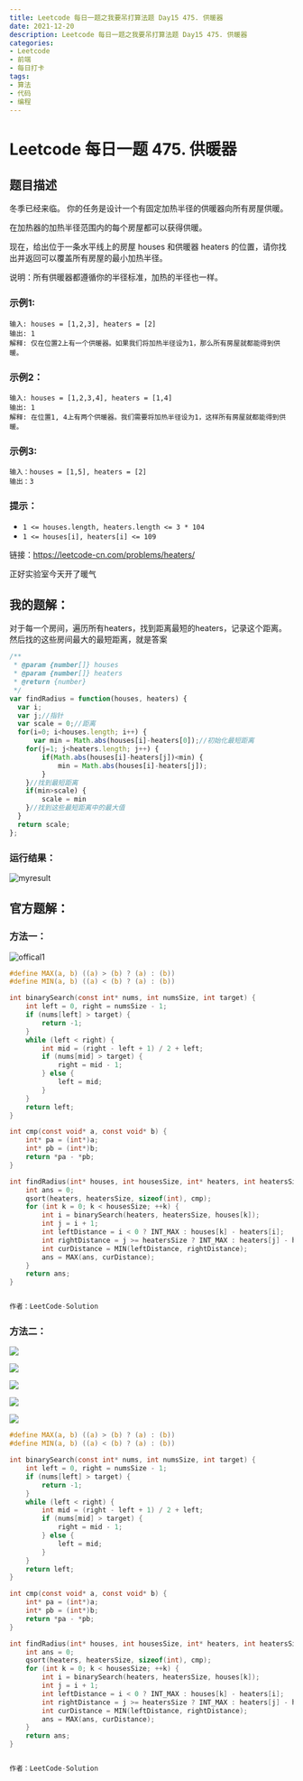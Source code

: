 ```yaml
---
title: Leetcode 每日一题之我要吊打算法题 Day15 475. 供暖器
date: 2021-12-20
description: Leetcode 每日一题之我要吊打算法题 Day15 475. 供暖器
categories:
- Leetcode
- 前端
- 每日打卡
tags:
- 算法
- 代码
- 编程
---
```


# Leetcode 每日一题 475. 供暖器

## 题目描述

冬季已经来临。 你的任务是设计一个有固定加热半径的供暖器向所有房屋供暖。

在加热器的加热半径范围内的每个房屋都可以获得供暖。

现在，给出位于一条水平线上的房屋 houses 和供暖器 heaters 的位置，请你找出并返回可以覆盖所有房屋的最小加热半径。

说明：所有供暖器都遵循你的半径标准，加热的半径也一样。

### 示例1:

```away
输入: houses = [1,2,3], heaters = [2]
输出: 1
解释: 仅在位置2上有一个供暖器。如果我们将加热半径设为1，那么所有房屋就都能得到供暖。
```

### 示例2：

```away
输入: houses = [1,2,3,4], heaters = [1,4]
输出: 1
解释: 在位置1, 4上有两个供暖器。我们需要将加热半径设为1，这样所有房屋就都能得到供暖。
```

### 示例3:

```away
输入：houses = [1,5], heaters = [2]
输出：3
```

### 提示：

- `1 <= houses.length, heaters.length <= 3 * 104`
- `1 <= houses[i], heaters[i] <= 109`

链接：https://leetcode-cn.com/problems/heaters/

正好实验室今天开了暖气

## 我的题解：

对于每一个房间，遍历所有heaters，找到距离最短的heaters，记录这个距离。然后找的这些房间最大的最短距离，就是答案

```javascript
/**
 * @param {number[]} houses
 * @param {number[]} heaters
 * @return {number}
 */
var findRadius = function(houses, heaters) {
  var i;
  var j;//指针
  var scale = 0;//距离
  for(i=0; i<houses.length; i++) {
      var min = Math.abs(houses[i]-heaters[0]);//初始化最短距离
    for(j=1; j<heaters.length; j++) {
        if(Math.abs(houses[i]-heaters[j])<min) {
            min = Math.abs(houses[i]-heaters[j]);
        }
    }//找到最短距离
    if(min>scale) {
        scale = min
    }//找到这些最短距离中的最大值
  }
  return scale;
};
```

### 运行结果：

![myresult](../../.vuepress/public/img/leetcode-myresult-475.png)

## 官方题解：

### 方法一：

![offical1](../../.vuepress/public/img/leetcode-offical1-475.png)

```c
#define MAX(a, b) ((a) > (b) ? (a) : (b))
#define MIN(a, b) ((a) < (b) ? (a) : (b))

int binarySearch(const int* nums, int numsSize, int target) {
    int left = 0, right = numsSize - 1;
    if (nums[left] > target) {
        return -1;
    }
    while (left < right) {
        int mid = (right - left + 1) / 2 + left;
        if (nums[mid] > target) {
            right = mid - 1;
        } else {
            left = mid;
        }
    }
    return left;
}

int cmp(const void* a, const void* b) {
    int* pa = (int*)a;
    int* pb = (int*)b;
    return *pa - *pb;
}

int findRadius(int* houses, int housesSize, int* heaters, int heatersSize){
    int ans = 0;
    qsort(heaters, heatersSize, sizeof(int), cmp);
    for (int k = 0; k < housesSize; ++k) {
        int i = binarySearch(heaters, heatersSize, houses[k]);
        int j = i + 1;
        int leftDistance = i < 0 ? INT_MAX : houses[k] - heaters[i];
        int rightDistance = j >= heatersSize ? INT_MAX : heaters[j] - houses[k];
        int curDistance = MIN(leftDistance, rightDistance);
        ans = MAX(ans, curDistance);
    }
    return ans;
}


作者：LeetCode-Solution
```

### 方法二：

![](../../.vuepress/public/img/leetcode-offical4-475.png)

![](../../.vuepress/public/img/leetcode-offical3-475.png)

![](https://assets.leetcode-cn.com/solution-static/475/1.png)

![](../../.vuepress/public/img/leetcode-offical2-475.png)

![](../../.vuepress/public/img/leetcode-offical5-475.png)

```c
#define MAX(a, b) ((a) > (b) ? (a) : (b))
#define MIN(a, b) ((a) < (b) ? (a) : (b))

int binarySearch(const int* nums, int numsSize, int target) {
    int left = 0, right = numsSize - 1;
    if (nums[left] > target) {
        return -1;
    }
    while (left < right) {
        int mid = (right - left + 1) / 2 + left;
        if (nums[mid] > target) {
            right = mid - 1;
        } else {
            left = mid;
        }
    }
    return left;
}

int cmp(const void* a, const void* b) {
    int* pa = (int*)a;
    int* pb = (int*)b;
    return *pa - *pb;
}

int findRadius(int* houses, int housesSize, int* heaters, int heatersSize){
    int ans = 0;
    qsort(heaters, heatersSize, sizeof(int), cmp);
    for (int k = 0; k < housesSize; ++k) {
        int i = binarySearch(heaters, heatersSize, houses[k]);
        int j = i + 1;
        int leftDistance = i < 0 ? INT_MAX : houses[k] - heaters[i];
        int rightDistance = j >= heatersSize ? INT_MAX : heaters[j] - houses[k];
        int curDistance = MIN(leftDistance, rightDistance);
        ans = MAX(ans, curDistance);
    }
    return ans;
}


作者：LeetCode-Solution
```

